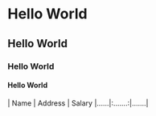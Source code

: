 # Hello World
## Hello World
### Hello World
#### Hello World

| Name | Address | Salary
|......|:.......:|.......|
